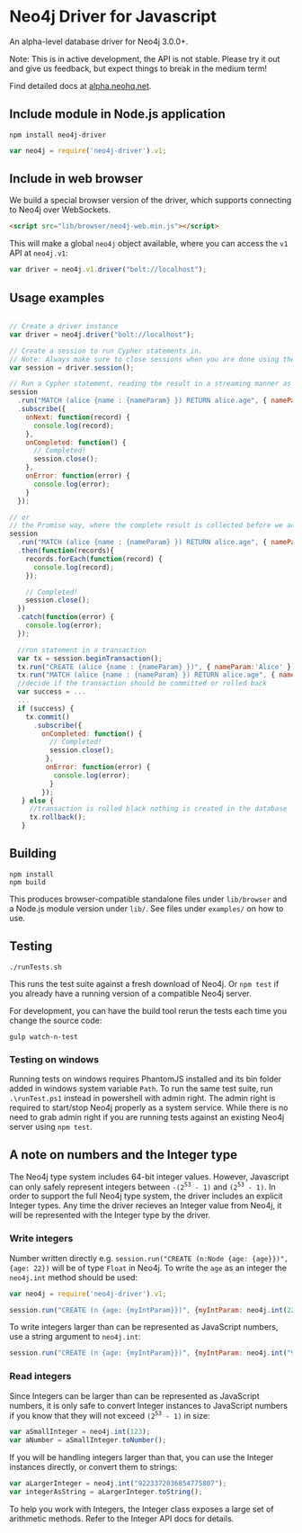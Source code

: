# Neo4j Driver for Javascript

An alpha-level database driver for Neo4j 3.0.0+.

Note: This is in active development, the API is not stable. Please try it out and give us feedback, but expect things to break in the medium term!

Find detailed docs at [alpha.neohq.net](http://alpha.neohq.net/docs/javascript-driver/).

## Include module in Node.js application

```shell
npm install neo4j-driver
```

```javascript
var neo4j = require('neo4j-driver').v1;
```

## Include in web browser

We build a special browser version of the driver, which supports connecting to Neo4j over WebSockets.

```html
<script src="lib/browser/neo4j-web.min.js"></script>
```

This will make a global `neo4j` object available, where you can access the `v1` API at `neo4j.v1`:

```javascript
var driver = neo4j.v1.driver("bolt://localhost");
```

## Usage examples

```javascript

// Create a driver instance
var driver = neo4j.driver("bolt://localhost");

// Create a session to run Cypher statements in.
// Note: Always make sure to close sessions when you are done using them!
var session = driver.session();

// Run a Cypher statement, reading the result in a streaming manner as records arrive:
session
  .run("MATCH (alice {name : {nameParam} }) RETURN alice.age", { nameParam:'Alice' })
  .subscribe({
    onNext: function(record) {
      console.log(record);
    },
    onCompleted: function() {
      // Completed!
      session.close();
    },
    onError: function(error) {
      console.log(error);
    }
  });

// or
// the Promise way, where the complete result is collected before we act on it:
session
  .run("MATCH (alice {name : {nameParam} }) RETURN alice.age", { nameParam:'Alice' })
  .then(function(records){
    records.forEach(function(record) {
      console.log(record);
    });

    // Completed!
    session.close();
  })
  .catch(function(error) {
    console.log(error);
  });

  //run statement in a transaction
  var tx = session.beginTransaction();
  tx.run("CREATE (alice {name : {nameParam} })", { nameParam:'Alice' });
  tx.run("MATCH (alice {name : {nameParam} }) RETURN alice.age", { nameParam:'Alice' });
  //decide if the transaction should be committed or rolled back
  var success = ...
  ...
  if (success) {
    tx.commit()
      .subscribe({
        onCompleted: function() {
          // Completed!
          session.close();
         },
         onError: function(error) {
           console.log(error);
          }
        });
   } else {
     //transaction is rolled black nothing is created in the database
     tx.rollback();
   }


```

## Building

    npm install
    npm build

This produces browser-compatible standalone files under `lib/browser` and a Node.js module version under `lib/`.
See files under `examples/` on how to use.

## Testing

    ./runTests.sh

This runs the test suite against a fresh download of Neo4j.
Or `npm test` if you already have a running version of a compatible Neo4j server.

For development, you can have the build tool rerun the tests each time you change
the source code:

    gulp watch-n-test

### Testing on windows
Running tests on windows requires PhantomJS installed and its bin folder added in windows system variable `Path`.
To run the same test suite, run `.\runTest.ps1` instead in powershell with admin right.
The admin right is required to start/stop Neo4j properly as a system service.
While there is no need to grab admin right if you are running tests against an existing Neo4j server using `npm test`.

## A note on numbers and the Integer type
The Neo4j type system includes 64-bit integer values.
However, Javascript can only safely represent integers between `-(2`<sup>`53`</sup>` - 1)` and `(2`<sup>`53`</sup>` - 1)`.
In order to support the full Neo4j type system, the driver includes an explicit Integer types.
Any time the driver recieves an Integer value from Neo4j, it will be represented with the Integer type by the driver.

### Write integers
Number written directly e.g. `session.run("CREATE (n:Node {age: {age}})", {age: 22})` will be of type `Float` in Neo4j.
To write the `age` as an integer the `neo4j.int` method should be used:

```javascript
var neo4j = require('neo4j-driver').v1;

session.run("CREATE (n {age: {myIntParam}})", {myIntParam: neo4j.int(22)});
```

To write integers larger than can be represented as JavaScript numbers, use a string argument to `neo4j.int`:

```javascript
session.run("CREATE (n {age: {myIntParam}})", {myIntParam: neo4j.int("9223372036854775807")});
```

### Read integers
Since Integers can be larger than can be represented as JavaScript numbers, it is only safe to convert Integer instances to JavaScript numbers if you know that they will not exceed `(2`<sup>`53`</sup>` - 1)` in size:

```javascript
var aSmallInteger = neo4j.int(123);
var aNumber = aSmallInteger.toNumber();
```

If you will be handling integers larger than that, you can use the Integer instances directly, or convert them to strings:

```javascript
var aLargerInteger = neo4j.int("9223372036854775807");
var integerAsString = aLargerInteger.toString();
```

To help you work with Integers, the Integer class exposes a large set of arithmetic methods.
Refer to the Integer API docs for details.
